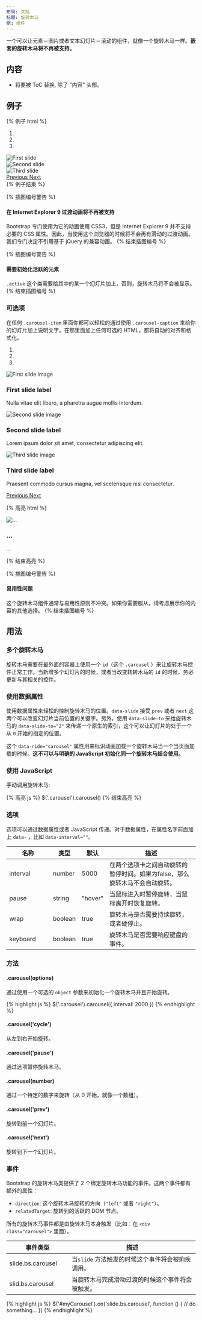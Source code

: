 ```yaml
---
布局: 文档
标题: 旋转木马
组: 组件
---
```


一个可以让元素－图片或者文本幻灯片－滚动的组件，就像一个旋转木马一样。**嵌套的旋转木马将不再被支持。**

## 内容

* 将要被 ToC 替换, 除了 "内容" 头部。

## 例子

{% 例子 html %}
<div id="carousel-example-generic" class="carousel slide" data-ride="carousel">
  <ol class="carousel-indicators">
    <li data-target="#carousel-example-generic" data-slide-to="0" class="active"></li>
    <li data-target="#carousel-example-generic" data-slide-to="1"></li>
    <li data-target="#carousel-example-generic" data-slide-to="2"></li>
  </ol>
  <div class="carousel-inner" role="listbox">
    <div class="carousel-item active">
      <img data-src="holder.js/900x500/auto/#777:#555/text:First slide" alt="First slide">
    </div>
    <div class="carousel-item">
      <img data-src="holder.js/900x500/auto/#666:#444/text:Second slide" alt="Second slide">
    </div>
    <div class="carousel-item">
      <img data-src="holder.js/900x500/auto/#555:#333/text:Third slide" alt="Third slide">
    </div>
  </div>
  <a class="left carousel-control" href="#carousel-example-generic" role="button" data-slide="prev">
    <span class="icon-prev" aria-hidden="true"></span>
    <span class="sr-only">Previous</span>
  </a>
  <a class="right carousel-control" href="#carousel-example-generic" role="button" data-slide="next">
    <span class="icon-next" aria-hidden="true"></span>
    <span class="sr-only">Next</span>
  </a>
</div>
{% 例子结束 %}

{% 插图编号警告 %}
#### 在 Internet Explorer 9 过渡动画将不再被支持

Bootstrap 专门使用为它的动画使用 CSS3，但是 Internet Explorer 9 并不支持必要的 CSS 属性。因此，当使用这个浏览器的时候将不会再有滑动的过渡动画。我们专门决定不引用基于 jQuery 的兼容动画。
{% 结束插图编号 %}

{% 插图编号警告 %}
#### 需要初始化活跃的元素

`.active` 这个类需要给其中的某一个幻灯片加上，否则，旋转木马将不会被显示。
{% 结束插图编号 %}

### 可选项

在任何 `.carousel-item` 里面你都可以轻松的通过使用 `.carousel-caption` 来给你的幻灯片加上说明文字。在那里面加上任何可选的 HTML，都将自动的对齐和格式化。

<div class="bd-example">
  <div id="carousel-example-captions" class="carousel slide" data-ride="carousel">
    <ol class="carousel-indicators">
      <li data-target="#carousel-example-captions" data-slide-to="0" class="active"></li>
      <li data-target="#carousel-example-captions" data-slide-to="1"></li>
      <li data-target="#carousel-example-captions" data-slide-to="2"></li>
    </ol>
    <div class="carousel-inner" role="listbox">
      <div class="carousel-item active">
        <img data-src="holder.js/900x500/auto/#777:#777" alt="First slide image">
        <div class="carousel-caption">
          <h3>First slide label</h3>
          <p>Nulla vitae elit libero, a pharetra augue mollis interdum.</p>
        </div>
      </div>
      <div class="carousel-item">
        <img data-src="holder.js/900x500/auto/#666:#666" alt="Second slide image">
        <div class="carousel-caption">
          <h3>Second slide label</h3>
          <p>Lorem ipsum dolor sit amet, consectetur adipiscing elit.</p>
        </div>
      </div>
      <div class="carousel-item">
        <img data-src="holder.js/900x500/auto/#555:#555" alt="Third slide image">
        <div class="carousel-caption">
          <h3>Third slide label</h3>
          <p>Praesent commodo cursus magna, vel scelerisque nisl consectetur.</p>
        </div>
      </div>
    </div>
    <a class="left carousel-control" href="#carousel-example-captions" role="button" data-slide="prev">
      <span class="icon-prev" aria-hidden="true"></span>
      <span class="sr-only">Previous</span>
    </a>
    <a class="right carousel-control" href="#carousel-example-captions" role="button" data-slide="next">
      <span class="icon-next" aria-hidden="true"></span>
      <span class="sr-only">Next</span>
    </a>
  </div>
</div>

{% 高亮 html %}
<div class="carousel-item">
  <img src="..." alt="...">
  <div class="carousel-caption">
    <h3>...</h3>
    <p>...</p>
  </div>
</div>
{% 结束高亮 %}

{% 插图编号警告 %}
#### 易用性问题

这个旋转木马组件通常与易用性原则不冲突。如果你需要服从，请考虑展示你的内容的其他选择。
{% 结束插图编号 %}

## 用法

### 多个旋转木马

旋转木马需要在最外面的容器上使用一个 `id`（这个 `.carousel` ）来让旋转木马控件正常工作。当新增多个幻灯片的时候，或者当改变转转木马的 `id` 的时候，务必更新与其相关的控件。

### 使用数据属性

使用数据属性来轻松的控制旋转木马的位置。`data-slide` 接受 `prev` 或者 `next` 这两个可以改变幻灯片当前位置的关键字。另外，使用 `data-slide-to` 来给旋转木马的 `data-slide-to="2"` 来传递一个原生的索引，这个可以让幻灯片的处于一个从 `0` 开始的指定的位置。

这个 `data-ride="carousel"` 属性用来标识动画加载一个旋转木马当一个当页面加载的时候。**这不可以与明确的 JavaScript 初始化同一个旋转木马结合使用。**

### 使用 JavaScript

手动调用旋转木马:

{% 高亮 js %}
$('.carousel').carousel()
{% 结束高亮 %}

### 选项

选项可以通过数据属性或者 JavaScript 传递。对于数据属性，在属性名字前面加上 `data-` ，比如 `data-interval=""`。

<div class="table-responsive">
  <table class="table table-bordered table-striped">
    <thead>
     <tr>
       <th style="width: 100px;">名称</th>
       <th style="width: 50px;">类型</th>
       <th style="width: 50px;">默认</th>
       <th>描述</th>
     </tr>
    </thead>
    <tbody>
     <tr>
       <td>interval</td>
       <td>number</td>
       <td>5000</td>
       <td>在两个选项卡之间自动旋转的暂停时间。如果为false，那么旋转木马不会自动旋转。</td>
     </tr>
     <tr>
       <td>pause</td>
       <td>string</td>
       <td>"hover"</td>
       <td>当鼠标进入时暂停旋转，当鼠标离开时恢复旋转。</td>
     </tr>
     <tr>
       <td>wrap</td>
       <td>boolean</td>
       <td>true</td>
       <td>旋转木马是否需要持续旋转，或者硬停止。</td>
     </tr>
     <tr>
       <td>keyboard</td>
       <td>boolean</td>
       <td>true</td>
       <td>旋转木马是否需要响应键盘的事件。</td>
     </tr>
    </tbody>
  </table>
</div>

### 方法

#### .carousel(options)

通过使用一个可选的 `object` 参数来初始化一个旋转木马并且开始旋转。

{% highlight js %}
$('.carousel').carousel({
  interval: 2000
})
{% endhighlight %}

#### .carousel('cycle')

从左到右开始旋转。

#### .carousel('pause')

通过选项暂停旋转木马。

#### .carousel(number)

通过一个特定的数字来旋转（从 0 开始，就像一个数组）。

#### .carousel('prev')

旋转到前一个幻灯片。

#### .carousel('next')

旋转到下一个幻灯片。

### 事件

Bootstrap 的旋转木马类提供了 2 个绑定旋转木马功能的事件。这两个事件都有额外的属性：

- `direction`: 这个旋转木马旋转的方向（`"left"` 或者 `"right"`）。
- `relatedTarget`: 旋转到的活跃的 DOM 节点。

所有的旋转木马事件都是由旋转木马本身触发（比如：在 `<div class="carousel">` 里面）。

<div class="table-responsive">
  <table class="table table-bordered table-striped">
    <thead>
     <tr>
       <th style="width: 150px;">事件类型</th>
       <th>描述</th>
     </tr>
    </thead>
    <tbody>
     <tr>
       <td>slide.bs.carousel</td>
       <td>当<code>slide</code> 方法触发的时候这个事件将会被痢疾调用。</td>
     </tr>
     <tr>
       <td>slid.bs.carousel</td>
       <td>当旋转木马完成滑动过渡的时候这个事件将会被触发。</td>
     </tr>
    </tbody>
  </table>
</div>

{% highlight js %}
$('#myCarousel').on('slide.bs.carousel', function () {
  // do something…
})
{% endhighlight %}
